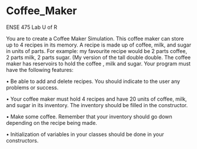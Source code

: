 # Coffee_Maker
ENSE 475 Lab U of R

You are to create a Coffee Maker Simulation. This coffee maker can store up to 4 recipes in its
memory. A recipe is made up of coffee, milk, and sugar in units of parts. For example: my favourite
recipe would be 2 parts coffee, 2 parts milk, 2 parts sugar. (My version of the tall double double.
The coffee maker has reservoirs to hold the coffee , milk and sugar. Your program must have the
following features:

  • Be able to add and delete recipes. You should indicate to the user any problems or success.
  
  • Your coffee maker must hold 4 recipes and have 20 units of coffee, milk, and sugar in its
    inventory. The inventory should be filled in the constructor.
  
  • Make some coffee. Remember that your inventory should go down depending on the recipe
    being made.
  
  • Initialization of variables in your classes should be done in your constructors.

